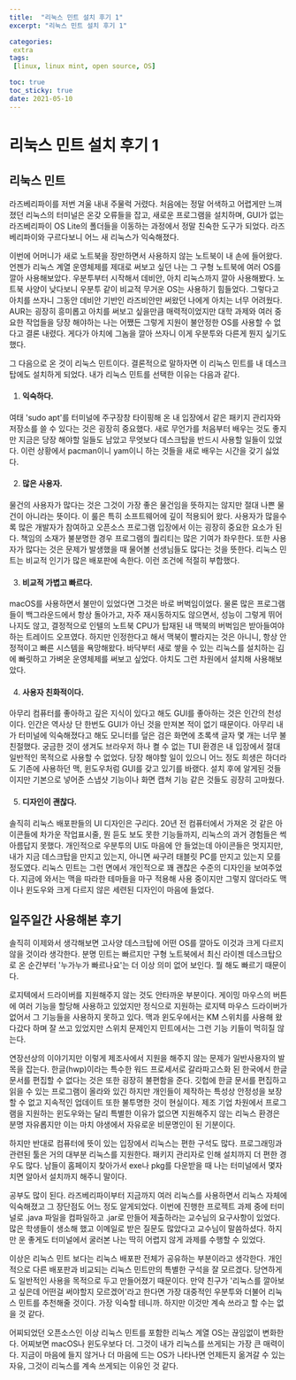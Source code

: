 ```yaml
---
title:  "리눅스 민트 설치 후기 1"
excerpt: "리눅스 민트 설치 후기 1"

categories:
 extra
tags:
 [linux, linux mint, open source, OS]

toc: true
toc_sticky: true
date: 2021-05-10
---
```


# 리눅스 민트 설치 후기 1

## 리눅스 민트

라즈베리파이를 저번 겨울 내내 주물럭 거렸다. 처음에는 정말 어색하고 어렵게만 느껴졌던 리눅스의 터미널은 온갖 오류들을 잡고, 새로운 프로그램을 설치하며, GUI가 없는 라즈베리파이 OS Lite의 폴더들을 이동하는 과정에서 정말 친숙한 도구가 되었다. 라즈베리파이와 구르다보니 어느 새 리눅스가 익숙해졌다. 

이번에 어머니가 새로 노트북을 장만하면서 사용하지 않는 노트북이 내 손에 들어왔다. 언젠가 리눅스 계열 운영체제를 제대로 써보고 싶던 나는 그 구형 노트북에 여러 OS를 깔아 사용해보았다. 우분투부터 시작해서 데비안, 아치 리눅스까지 깔아 사용해봤다. 노트북 사양이 낮다보니 우분투 같이 비교적 무거운 OS는 사용하기 힘들었다. 그렇다고 아치를 쓰자니 그동안 데비안 기반인 라즈비안만 써왔던 나에게 아치는 너무 어려웠다. AUR는 굉장히 흥미롭고 아치를 써보고 싶을만큼 매력적이었지만 대학 과제와 여러 중요한 작업들을 당장 해야하는 나는 어쨌든 그렇게 지원이 불안정한 OS를 사용할 수 없다고 결론 내렸다. 게다가 아치에 그놈을 깔아 쓰자니 이게 우분투와 다른게 뭔지 싶기도 했다. 

그 다음으로 온 것이 리눅스 민트이다. 결론적으로 말하자면 이 리눅스 민트를 내 데스크탑에도 설치하게 되었다. 내가 리눅스 민트를 선택한 이유는 다음과 같다. 
1. #### 익숙하다. 
여태 'sudo apt'를 터미널에 주구장창 타이핑해 온 내 입장에서 같은 패키지 관리자와 저장소를 쓸 수 있다는 것은 굉장히 중요했다. 새로 무언가를 처음부터 배우는 것도 좋지만 지금은 당장 해야할 일들도 남았고 무엇보다 데스크탑을 반드시 사용할 일들이 있었다. 이런 상황에서 pacman이니 yam이니 하는 것들을 새로 배우는 시간을 갖기 싫었다. 

2. #### 많은 사용자. 
물건의 사용자가 많다는 것은 그것이 가장 좋은 물건임을 뜻하지는 않지만 절대 나쁜 물건이 아니라는 뜻이다. 이 룰은 특히 소프트웨어에 깊이 적용되어 왔다. 사용자가 많을수록 많은 개발자가 참여하고 오픈소스 프로그램 입장에서 이는 굉장히 중요한 요소가 된다. 책임의 소재가 불분명한 경우 프로그램의 퀄리티는 많은 기여가 좌우한다. 또한 사용자가 많다는 것은 문제가 발생했을 때 물어볼 선생님들도 많다는 것을 뜻한다. 리눅스 민트는 비교적 인기가 많은 배포판에 속한다. 이런 조건에 적절히 부합했다. 

3. #### 비교적 가볍고 빠르다. 
macOS를 사용하면서 불만이 있었다면 그것은 바로 버벅임이었다. 물론 많은 프로그램들이 백그라운드에서 항상 돌아가고, 자주 재시동하지도 않으면서, 성능이 그렇게 뛰어나지도 않고, 결정적으로 인텔의 노트북 CPU가 탑재된 내 맥북의 버벅임은 받아들여야하는 트레이드 오프였다. 하지만 인정한다고 해서 맥북이 빨라지는 것은 아니니, 항상 안정적이고 빠른 시스템을 욕망해왔다. 바닥부터 새로 쌓을 수 있는 리눅스를 설치하는 김에 빠릿하고 가벼운 운영체제를 써보고 싶었다. 아치도 그런 차원에서 설치해 사용해보았다. 

4. #### 사용자 친화적이다. 
아무리 컴퓨터를 좋아하고 깊은 지식이 있다고 해도 GUI를 좋아하는 것은 인간의 천성이다. 인간은 역사상 단 한번도 GUI가 아닌 것을 만져본 적이 없기 때문이다. 아무리 내가 터미널에 익숙해졌다고 해도 모니터를 덮은 검은 화면에 초록색 글자 몇 개는 너무 불친절했다. 궁금한 것이 생겨도 브라우저 하나 켤 수 없는 TUI 환경은 내 입장에서 절대 일반적인 목적으로 사용할 수 없었다. 당장 해야할 일이 있으니 어느 정도 희생은 하더라도 기존에 사용하던 맥, 윈도우처럼 GUI를 갖고 있기를 바랬다. 설치 후에 알게된 것들이지만 기본으로 넣어준 스냅샷 기능이나 화면 캡쳐 기능 같은 것들도 굉장히 고마웠다. 

5. #### 디자인이 괜찮다. 
솔직히 리눅스 배포판들의 UI 디자인은 구리다. 20년 전 컴퓨터에서 가져온 것 같은 아이콘들에 차가운 작업표시줄, 뭔 듣도 보도 못한 기능들까지, 리눅스의 과거 경험들은 썩 아름답지 못했다. 개인적으로 우분투의 UI도 마음에 안 들었는데 아이콘들은 멋지지만, 내가 지금 데스크탑을 만지고 있는지, 아니면 싸구려 태블릿 PC를 만지고 있는지 모를 정도였다. 리눅스 민트는 그런 면에서 개인적으로 꽤 괜찮은 수준의 디자인을 보여주었다. 지금에 와서는 맥을 따라한 테마들을 마구 적용해 사용 중이지만 그렇지 않더라도 맥이나 윈도우와 크게 다르지 않은 세련된 디자인이 마음에 들었다. 



## 일주일간 사용해본 후기

솔직히 이제와서 생각해보면 고사양 데스크탑에 어떤 OS를 깔아도 이것과 크게 다르지 않을 것이라 생각한다. 분명 민트는 빠르지만 구형 노트북에서 최신 라이젠 데스크탑으로 온 순간부터 '누가누가 빠르나요'는 더 이상 의미 없어 보인다. 뭘 해도 빠르기 때문이다. 

로지텍에서 드라이버를 지원해주지 않는 것도 안타까운 부분이다. 게이밍 마우스의 버튼에 여러 기능을 할당해 사용하고 있었지만 정식으로 지원하는 로지텍 마우스 드라이버가 없어서 그 기능들을 사용하지 못하고 있다. 맥과 윈도우에서는 KM 스위치를 사용해 왔다갔다 하며 잘 쓰고 있었지만 스위치 문제인지 민트에서는 그런 기능 키들이 먹히질 않는다. 

연장선상의 이야기지만 이렇게 제조사에서 지원을 해주지 않는 문제가 일반사용자의 발목을 잡는다. 한글(hwp)이라는 특수한 워드 프로세서로 갈라파고스화 된 한국에서 한글 문서를 편집할 수 없다는 것은 또한 굉장히 불편함을 준다. 깃헙에 한글 문서를 편집하고 읽을 수 있는 프로그램이 올라와 있긴 하지만 개인들이 제작하는 특성상 안정성을 보장할 수 없고 지속적인 업데이트 또한 불투명한 것이 현실이다. 제조 기업 차원에서 프로그램을 지원하는 윈도우와는 달리 특별한 이유가 없으면 지원해주지 않는 리눅스 환경은 분명 자유롭지만 이는 마치 야생에서 자유로운 비문명인이 된 기분이다. 

하지만 반대로 컴퓨터에 뜻이 있는 입장에서 리눅스는 편한 구석도 많다. 프로그래밍과 관련된 툴은 거의 대부분 리눅스를 지원한다. 패키지 관리자로 인해 설치까지 더 편한 경우도 많다. 남들이 홈페이지 찾아가서 exe나 pkg를 다운받을 때 나는 터미널에서 몇자 치면 알아서 설치까지 해주니 말이다. 

공부도 많이 된다. 라즈베리파이부터 지금까지 여러 리눅스를 사용하면서 리눅스 자체에 익숙해졌고 그 장단점도 어느 정도 알게되었다. 이번에 진행한 프로젝트 과제 중에 터미널로 .java 파일을 컴파일하고 .jar로 만들어 제출하라는 교수님의 요구사항이 있었다. 많은 학생들이 생소해 했고 이메일로 받은 질문도 많았다고 교수님이 말씀하셨다. 하지만 운 좋게도 터미널에서 굴러본 나는 딱히 어렵지 않게 과제를 수행할 수 있었다. 

이상은 리눅스 민트 보다는 리눅스 배포판 전체가 공유하는 부분이라고 생각한다. 개인적으로 다른 배포판과 비교되는 리눅스 민트만의 특별한 구석을 잘 모르겠다. 당연하게도 일반적인 사용을 목적으로 두고 만들어졌기 때문이다. 만약 친구가 '리눅스를 깔아보고 싶은데 어떤걸 써야할지 모르겠어'라고 한다면 가장 대중적인 우분투와 더불어 리눅스 민트를 추천해줄 것이다. 가장 익숙할 테니까. 하지만 이것만 계속 쓰라고 할 수는 없을 것 같다. 

어찌되었던 오픈소스인 이상 리눅스 민트를 포함한 리눅스 계열 OS는 끊임없이 변화한다. 어찌보면 macOS나 윈도우보다 더. 그것이 내가 리눅스를 쓰게되는 가장 큰 매력이다. 지금이 마음에 들지 않거나 더 마음에 드는 OS가 나타나면 언제든지 옮겨갈 수 있는 자유, 그것이 리눅스를 계속 쓰게되는 이유인 것 같다. 

